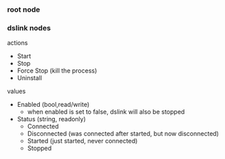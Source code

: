
### root node



### dslink nodes

actions

 * Start
 * Stop
 * Force Stop (kill the process)
 * Uninstall

values

 * Enabled (bool,read/write)
   * when enabled is set to false, dslink will also be stopped
 * Status (string, readonly)
   * Connected
   * Disconnected (was connected after started, but now disconnected)
   * Started (just started, never connected)
   * Stopped